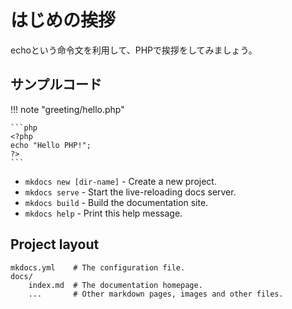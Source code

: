# はじめの挨拶

echoという命令文を利用して、PHPで挨拶をしてみましょう。

## サンプルコード
!!! note "greeting/hello.php"

    ```php
    <?php
    echo "Hello PHP!";
    ?>
    ```

* `mkdocs new [dir-name]` - Create a new project.
* `mkdocs serve` - Start the live-reloading docs server.
* `mkdocs build` - Build the documentation site.
* `mkdocs help` - Print this help message.

## Project layout

    mkdocs.yml    # The configuration file.
    docs/
        index.md  # The documentation homepage.
        ...       # Other markdown pages, images and other files.
